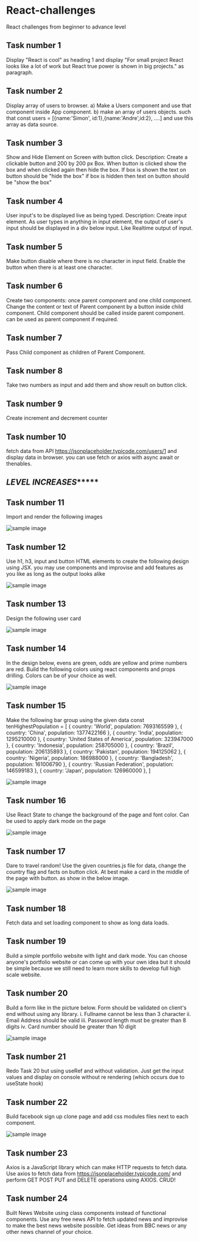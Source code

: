 # React-challenges
React challenges from beginner to advance level

## Task number 1
Display "React is cool" as heading 1 and display "For small project React looks like a lot of work but React true power is shown in big projects." as paragraph.  

## Task number 2
Display array of users to browser. a) Make a Users component and use that component inside App component. b) make an array of users objects. such that const users = [{name:'Simon', id:1},{name:'Andre',id:2}, ....] and use this array as data source. 

## Task number 3
Show and Hide Element on Screen with button click. Description: Create a clickable button and 200 by 200 px Box. When button is clicked show the box and when clicked again then hide the box. If box is shown the text on button should be "hide the box" if box is hidden then text on button should be "show the box"

## Task number 4
User input's to be displayed live as being typed. Description: Create input element. As user types in anything in input element, the output of user's input should be displayed in a div below input. Like Realtime output of input.

## Task number 5
Make button disable where there is no character in input field. Enable the button when there is at least one character.

## Task number 6
Create two components: once parent component and one child component. Change the content or text of Parent component by a button inside child component. Child component should be called inside parent component. <App /> can be used as parent component if required.

## Task number 7
Pass Child component as children of Parent Component. 

## Task number 8
Take two numbers as input and add them and show result on button click.

## Task number 9
Create increment and decrement counter

## Task number 10
fetch data from API https://jsonplaceholder.typicode.com/users/1 and display data in browser. you can use fetch or axios with async await or thenables.


## ***************************LEVEL INCREASES********************************

## Task number 11
Import and render the following images 

![sample image](./task-11/src/images/frontend_technologies.png)

## Task number 12
Use h1, h3, input and button HTML elements to create the following design using JSX. you may use components and improvise and add features as you like as long as the output looks alike

![sample image](./task-12/news_letter_design.png)

## Task number 13
Design the following user card

![sample image](./task-13/user_card_design_jsx.png)

## Task number 14
In the design below, evens are green, odds are yellow and prime numbers are red. Build the following colors using react components and props drilling. Colors can be of your choice as well.

![sample image](./task-14/day_6_number_generater_exercise.png)

## Task number 15
Make the following bar group using the given data 
const tenHighestPopulation = [
  { country: 'World', population: 7693165599 },
  { country: 'China', population: 1377422166 },
  { country: 'India', population: 1295210000 },
  { country: 'United States of America', population: 323947000 },
  { country: 'Indonesia', population: 258705000 },
  { country: 'Brazil', population: 206135893 },
  { country: 'Pakistan', population: 194125062 },
  { country: 'Nigeria', population: 186988000 },
  { country: 'Bangladesh', population: 161006790 },
  { country: 'Russian Federation', population: 146599183 },
  { country: 'Japan', population: 126960000 },
]

![sample image](./task-15//day_6_ten_highest_populations_exercise.png)

## Task number 16
Use React State to change the background of the page and font color. Can be used to apply dark mode on the page

![sample image](./task-16/08_day_changing_background_exercise.gif)

## Task number 17
Dare to travel random! Use the given countries.js file for data, change the country flag and facts on button click. At best make a card in the middle of the page with button. as show in the below image.

![sample image](./task-17/08_day_select_country_exercise.gif)

## Task number 18
Fetch data and set loading component to show as long data loads.

## Task number 19
Build a simple portfolio website with light and dark mode. You can choose anyone's portfolio website or can come up with your own idea but it should be simple because we still need to learn more skills to develop full high scale website.

## Task number 20
Build a form like in the picture below. Form should be validated on client's end without using any library. 
i. Fullname cannot be less than 3 character
ii. Email Address should be valid
iii. Password length must be greater than 8 digits
iv. Card number should be greater than 10 digit

![sample image](./task-20/form-2021.png)

## Task number 21 
Redo Task 20 but using useRef and without validation. Just get the input values and display on console without re rendering (which occurs due to useState hook)

## Task number 22
Build facebook sign up clone page and add css modules files next to each component.

![sample image](./task-22/facebook.JPG)

## Task number 23
Axios is a JavaScript library which can make HTTP requests to fetch data. Use axios to fetch data from https://jsonplaceholder.typicode.com/ and perform GET POST PUT and DELETE operations using AXIOS. CRUD!

## Task number 24
Built News Website using class components instead of functional components. Use any free news API to fetch updated news and improvise to make the best news website possible. Get ideas from BBC news or any other news channel of your choice.


